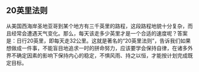 ## 20英里法则

从美国西海岸圣地亚哥到某个地方有三千英里的路程，这段路程地貌十分复杂，而且经常会遭遇天气变化。那么，每天该走多少英里才是一个合适的速度呢？答案是：日行20英里，即每天走32公里。这就是著名的“20英里法则”，告诉我们如果想做成一件事，不能盲目地追求一时的拼命努力，应该要学会保持自律，在诸多外界不确定因素的影响下保持内心的稳定，不惧风雨、持之以恒，才能按计划完成既定目标。
